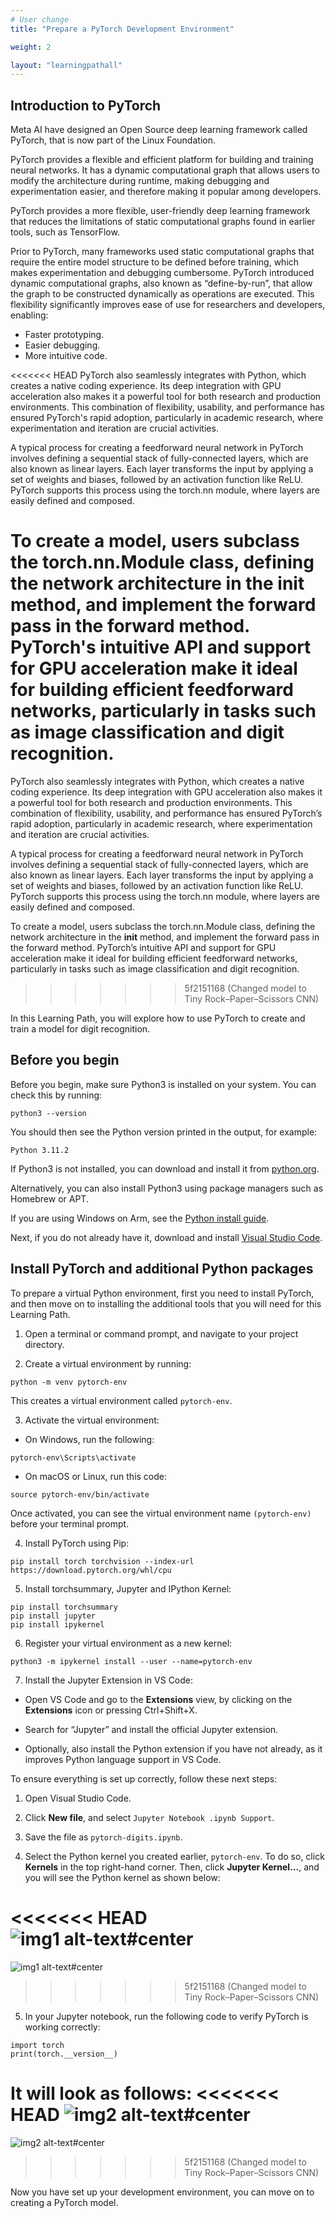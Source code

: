 ```yaml
---
# User change
title: "Prepare a PyTorch Development Environment"

weight: 2

layout: "learningpathall"
---
```


## Introduction to PyTorch

Meta AI have designed an Open Source deep learning framework called PyTorch, that is now part of the Linux Foundation.

PyTorch provides a flexible and efficient platform for building and training neural networks. It has a dynamic computational graph that allows users to modify the architecture during runtime, making debugging and experimentation easier, and therefore making it popular among developers.

PyTorch provides a more flexible, user-friendly deep learning framework that reduces the limitations of static computational graphs found in earlier tools, such as TensorFlow. 

Prior to PyTorch, many frameworks used static computational graphs that require the entire model structure to be defined before training, which makes experimentation and debugging cumbersome. PyTorch introduced dynamic computational graphs, also known as “define-by-run”, that allow the graph to be constructed dynamically as operations are executed. This flexibility significantly improves ease of use for researchers and developers, enabling:

* Faster prototyping.
* Easier debugging.
* More intuitive code.

<<<<<<< HEAD
PyTorch also seamlessly integrates with Python, which creates a native coding experience. Its deep integration with GPU acceleration also makes it a powerful tool for both research and production environments. This combination of flexibility, usability, and performance has ensured PyTorch's rapid adoption, particularly in academic research, where experimentation and iteration are crucial activities.

A typical process for creating a feedforward neural network in PyTorch involves defining a sequential stack of fully-connected layers, which are also known as linear layers. Each layer transforms the input by applying a set of weights and biases, followed by an activation function like ReLU. PyTorch supports this process using the torch.nn module, where layers are easily defined and composed.

To create a model, users subclass the torch.nn.Module class, defining the network architecture in the __init__ method, and implement the forward pass in the forward method. PyTorch's intuitive API and support for GPU acceleration make it ideal for building efficient feedforward networks, particularly in tasks such as image classification and digit recognition.
=======
PyTorch also seamlessly integrates with Python, which creates a native coding experience. Its deep integration with GPU acceleration also makes it a powerful tool for both research and production environments. This combination of flexibility, usability, and performance has ensured PyTorch’s rapid adoption, particularly in academic research, where experimentation and iteration are crucial activities.

A typical process for creating a feedforward neural network in PyTorch involves defining a sequential stack of fully-connected layers, which are also known as linear layers. Each layer transforms the input by applying a set of weights and biases, followed by an activation function like ReLU. PyTorch supports this process using the torch.nn module, where layers are easily defined and composed.

To create a model, users subclass the torch.nn.Module class, defining the network architecture in the __init__ method, and implement the forward pass in the forward method. PyTorch’s intuitive API and support for GPU acceleration make it ideal for building efficient feedforward networks, particularly in tasks such as image classification and digit recognition.
>>>>>>> 5f2151168 (Changed model to Tiny Rock–Paper–Scissors CNN)

In this Learning Path, you will explore how to use PyTorch to create and train a model for digit recognition.

## Before you begin

Before you begin, make sure Python3 is installed on your system. You can check this by running:

```console
python3 --version
```

You should then see the Python version printed in the output, for example:

```output
Python 3.11.2
```

If Python3 is not installed, you can download and install it from [python.org](https://www.python.org/downloads/). 

Alternatively, you can also install Python3 using package managers such as Homebrew or APT. 

If you are using Windows on Arm, see the [Python install guide](https://learn.arm.com/install-guides/py-woa/).

Next, if you do not already have it, download and install [Visual Studio Code](https://code.visualstudio.com/download).

## Install PyTorch and additional Python packages

To prepare a virtual Python environment, first you need to install PyTorch, and then move on to installing the additional tools that you will need for this Learning Path.

1. Open a terminal or command prompt, and navigate to your project directory. 

2. Create a virtual environment by running:

```console
python -m venv pytorch-env
```

This creates a virtual environment called `pytorch-env`. 

3. Activate the virtual environment:

* On Windows, run the following:
```console
pytorch-env\Scripts\activate
```

* On macOS or Linux, run this code: 
```console
source pytorch-env/bin/activate
```

Once activated, you can see the virtual environment name `(pytorch-env)` before your terminal prompt.

4. Install PyTorch using Pip:

```console
pip install torch torchvision --index-url https://download.pytorch.org/whl/cpu
```

5. Install torchsummary, Jupyter and IPython Kernel:

```console
pip install torchsummary
pip install jupyter
pip install ipykernel
```

6. Register your virtual environment as a new kernel:

```console
python3 -m ipykernel install --user --name=pytorch-env
```

7. Install the Jupyter Extension in VS Code:

* Open VS Code and go to the **Extensions** view, by clicking on the **Extensions** icon or pressing Ctrl+Shift+X.

* Search for “Jupyter” and install the official Jupyter extension.

* Optionally, also install the Python extension if you have not already, as it improves Python language support in VS Code.

To ensure everything is set up correctly, follow these next steps:

1. Open Visual Studio Code. 

2. Click **New file**, and select `Jupyter Notebook .ipynb Support`.

3. Save the file as `pytorch-digits.ipynb`.

4. Select the Python kernel you created earlier, `pytorch-env`. To do so, click **Kernels** in the top right-hand corner. Then, click **Jupyter Kernel...**, and you will see the Python kernel as shown below:

<<<<<<< HEAD
![img1 alt-text#center](figures/1.png "Figure 1: Python kernel.")
=======
![img1 alt-text#center](Figures/1.png "Figure 1: Python kernel.")
>>>>>>> 5f2151168 (Changed model to Tiny Rock–Paper–Scissors CNN)

5. In your Jupyter notebook, run the following code to verify PyTorch is working correctly:

```console
import torch
print(torch.__version__)
```

It will look as follows:
<<<<<<< HEAD
![img2 alt-text#center](figures/2.png "Figure 2: Jupyter Notebook.")
=======
![img2 alt-text#center](Figures/2.png "Figure 2: Jupyter Notebook.")
>>>>>>> 5f2151168 (Changed model to Tiny Rock–Paper–Scissors CNN)

Now you have set up your development environment, you can move on to creating a PyTorch model.
